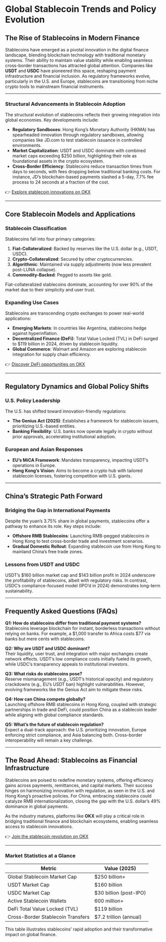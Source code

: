 # Global Stablecoin Trends and Policy Evolution  

## The Rise of Stablecoins in Modern Finance  

Stablecoins have emerged as a pivotal innovation in the digital finance landscape, blending blockchain technology with traditional monetary systems. Their ability to maintain value stability while enabling seamless cross-border transactions has attracted global attention. Companies like **USDT** and **USDC** have pioneered this space, reshaping payment infrastructure and financial inclusion. As regulatory frameworks evolve, particularly in the U.S. and Europe, stablecoins are transitioning from niche crypto tools to mainstream financial instruments.  

---

### Structural Advancements in Stablecoin Adoption  

The structural evolution of stablecoins reflects their growing integration into global economies. Key developments include:  

- **Regulatory Sandboxes**: Hong Kong’s Monetary Authority (HKMA) has spearheaded innovation through regulatory sandboxes, allowing companies like JD.com to test stablecoin issuance in controlled environments.  
- **Market Capitalization**: USDT and USDC dominate with combined market caps exceeding $250 billion, highlighting their role as foundational assets in the crypto ecosystem.  
- **Cross-Border Efficiency**: Stablecoins reduce transaction times from days to seconds, with fees dropping below traditional banking costs. For instance, JD’s blockchain-based payments slashed a 5-day, 7.7% fee process to 24 seconds at a fraction of the cost.  

👉 [Explore stablecoin innovations on OKX](https://bit.ly/okx-bonus)  

---

## Core Stablecoin Models and Applications  

### Stablecoin Classification  

Stablecoins fall into four primary categories:  
1. **Fiat-Collateralized**: Backed by reserves like the U.S. dollar (e.g., USDT, USDC).  
2. **Crypto-Collateralized**: Secured by other cryptocurrencies.  
3. **Algorithmic**: Maintained via supply adjustments (now less prevalent post-LUNA collapse).  
4. **Commodity-Backed**: Pegged to assets like gold.  

Fiat-collateralized stablecoins dominate, accounting for over 90% of the market due to their simplicity and user trust.  

### Expanding Use Cases  

Stablecoins are transcending crypto exchanges to power real-world applications:  
- **Emerging Markets**: In countries like Argentina, stablecoins hedge against hyperinflation.  
- **Decentralized Finance (DeFi)**: Total Value Locked (TVL) in DeFi surged to $119 billion in 2024, driven by stablecoin liquidity.  
- **Global Commerce**: Walmart and Amazon are exploring stablecoin integration for supply chain efficiency.  

👉 [Discover DeFi opportunities on OKX](https://bit.ly/okx-bonus)  

---

## Regulatory Dynamics and Global Policy Shifts  

### U.S. Policy Leadership  

The U.S. has shifted toward innovation-friendly regulations:  
- **The Genius Act (2025)**: Establishes a framework for stablecoin issuers, prioritizing U.S.-based entities.  
- **Banking Flexibility**: U.S. banks now operate legally in crypto without prior approvals, accelerating institutional adoption.  

### European and Asian Responses  

- **EU’s MiCA Framework**: Mandates transparency, impacting USDT’s operations in Europe.  
- **Hong Kong’s Vision**: Aims to become a crypto hub with tailored stablecoin licenses, fostering competition with U.S. giants.  

---

## China’s Strategic Path Forward  

### Bridging the Gap in International Payments  

Despite the yuan’s 3.75% share in global payments, stablecoins offer a pathway to enhance its role. Key steps include:  
- **Offshore RMB Stablecoins**: Launching RMB-pegged stablecoins in Hong Kong to test cross-border trade and investment scenarios.  
- **Gradual Domestic Rollout**: Expanding stablecoin use from Hong Kong to mainland China’s free trade zones.  

### Lessons from USDT and USDC  

USDT’s $160 billion market cap and $143 billion profit in 2024 underscore the profitability of stablecoins, albeit with regulatory risks. In contrast, USDC’s compliance-focused model (IPO’d in 2024) demonstrates long-term sustainability.  

---

## Frequently Asked Questions (FAQs)  

**Q1: How do stablecoins differ from traditional payment systems?**  
Stablecoins leverage blockchain for instant, borderless transactions without relying on banks. For example, a $1,000 transfer to Africa costs $77 via banks but mere cents with stablecoins.  

**Q2: Why are USDT and USDC dominant?**  
Their liquidity, user trust, and integration with major exchanges create network effects. USDT’s low compliance costs initially fueled its growth, while USDC’s transparency appeals to institutional investors.  

**Q3: What risks do stablecoins pose?**  
Reserve mismanagement (e.g., USDT’s historical opacity) and regulatory crackdowns (e.g., EU’s USDT ban) highlight vulnerabilities. However, evolving frameworks like the Genius Act aim to mitigate these risks.  

**Q4: How can China compete globally?**  
Launching offshore RMB stablecoins in Hong Kong, coupled with strategic partnerships in trade and DeFi, could position China as a stablecoin leader while aligning with global compliance standards.  

**Q5: What’s the future of stablecoin regulation?**  
Expect a dual-track approach: the U.S. prioritizing innovation, Europe enforcing strict compliance, and Asia balancing both. Cross-border interoperability will remain a key challenge.  

---

## The Road Ahead: Stablecoins as Financial Infrastructure  

Stablecoins are poised to redefine monetary systems, offering efficiency gains across payments, remittances, and capital markets. Their success hinges on harmonizing innovation with regulation, as seen in the U.S. and Hong Kong’s proactive policies. For China, embracing stablecoins could catalyze RMB internationalization, closing the gap with the U.S. dollar’s 49% dominance in global payments.  

As the industry matures, platforms like **OKX** will play a critical role in bridging traditional finance and blockchain ecosystems, enabling seamless access to stablecoin innovations.  

👉 [Join the stablecoin revolution on OKX](https://bit.ly/okx-bonus)  

---

### Market Statistics at a Glance  

| Metric                          | Value (2025)          |  
|----------------------------------|-----------------------|  
| Global Stablecoin Market Cap     | $250 billion+         |  
| USDT Market Cap                  | $160 billion          |  
| USDC Market Cap                  | $30 billion (post-IPO)|  
| Active Stablecoin Wallets        | 600 million+          |  
| DeFi Total Value Locked (TVL)  | $119 billion          |  
| Cross-Border Stablecoin Transfers| $7.2 trillion (annual)|  

This table illustrates stablecoins’ rapid adoption and their transformative impact on global finance.